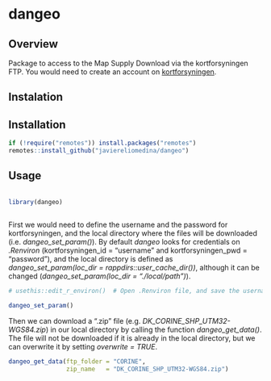 
# dangeo

## Overview

Package to access to the Map Supply Download via the kortforsyningen
FTP. You would need to create an account on
[kortforsyningen](https://www.kortforsyningen.dk/indhold/min-side-0).

## Instalation

## Installation

``` r
if (!require("remotes")) install.packages("remotes")
remotes::install_github("javiereliomedina/dangeo")
```

## Usage

``` r
  
library(dangeo) 
 
```

First we would need to define the username and the password for
kortforsyningen, and the local directory where the files will be
downloaded (i.e. *dangeo\_set\_param()*). By default *dangeo* looks for
credentials on *.Renviron* (kortforsyningen\_id = “username” and
kortforsyningen\_pwd = “password”), and the local directory is defined
as *dangeo\_set\_param(loc\_dir = rappdirs::user\_cache\_dir())*,
although it can be changed (*dangeo\_set\_param(loc\_dir =
“./local/path”)*).

``` r
# usethis::edit_r_environ()  # Open .Renviron file, and save the username (kortforsyningen_id = "username") and password (kortforsyningen_pwd = "password")

dangeo_set_param()
```

Then we can download a “.zip” file
(e.g. *DK\_CORINE\_SHP\_UTM32-WGS84.zip*) in our local directory by
calling the function *dangeo\_get\_data()*. The file will not be
downloaded if it is already in the local directory, but we can overwrite
it by setting *overwrite = TRUE*.

``` r
dangeo_get_data(ftp_folder = "CORINE",
                zip_name   = "DK_CORINE_SHP_UTM32-WGS84.zip")
```
